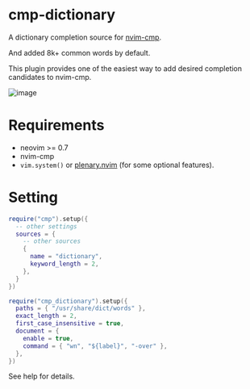 # cmp-dictionary

A dictionary completion source for [nvim-cmp](https://github.com/hrsh7th/nvim-cmp).

And added 8k+ common words by default.

This plugin provides one of the easiest way to add desired completion candidates to nvim-cmp.

![image](https://user-images.githubusercontent.com/82267684/145278036-afa56b20-a365-4165-822f-98db5d7f11b1.png)

# Requirements

- neovim >= 0.7
- nvim-cmp
- `vim.system()` or [plenary.nvim](https://github.com/nvim-lua/plenary.nvim) (for some optional features).

# Setting

```lua
require("cmp").setup({
  -- other settings
  sources = {
    -- other sources
    {
      name = "dictionary",
      keyword_length = 2,
    },
  }
})

require("cmp_dictionary").setup({
  paths = { "/usr/share/dict/words" },
  exact_length = 2,
  first_case_insensitive = true,
  document = {
    enable = true,
    command = { "wn", "${label}", "-over" },
  },
})
```

See help for details.
